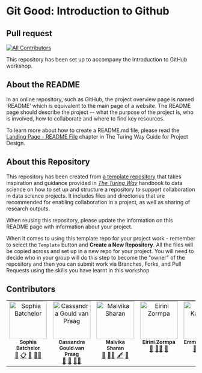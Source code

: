 # Git Good: Introduction to Github
## Pull request
<!-- ALL-CONTRIBUTORS-BADGE:START - Do not remove or modify this section -->
[![All Contributors](https://img.shields.io/badge/all_contributors-7-orange.svg?style=flat-square)](#contributors-)
<!-- ALL-CONTRIBUTORS-BADGE:END -->

This repository has been set up to accompany the Introduction to GitHub workshop. 


## About the README

In an online repository, such as GitHub, the project overview page is named ‘README’ which is equivalent to the main page of a website.
The README page should describe the project -- what the purpose of the project is, who is involved, how to collaborate and where to find key resources.

To learn more about how to create a README.md file, please read the [Landing Page - README File](https://the-turing-way.netlify.app/project-design/project-repo/project-repo-readme.html) chapter in The Turing Way Guide for Project Design.


## About this Repository

This repository has been created from [a template repository](https://github.com/alan-turing-institute/reproducible-project-template) that takes inspiration and guidance provided in *[The Turing Way](https://the-turing-way.netlify.app/welcome)* handbook to data science on how to set up and structure a repository to support collaboration in data science projects. It includes files and directories that are recommended for enabling collaboration in a project, as well as sharing of research outputs. 

When reusing this repository, please update the information on this README page with information about your project. 

When it comes to using this template repo for your project work - remember to select the `Template` button and **Create a New Repository**. All the files will be copied across and set up in a new repo for your project. You will need to decide who in your group will do this step to become the "owner" of the repository and then you can submit work via Branches, Forks, and Pull Requests using the skills you have learnt in this workshop


## Contributors

<!-- ALL-CONTRIBUTORS-LIST:START - Do not remove or modify this section -->
<!-- prettier-ignore-start -->
<!-- markdownlint-disable -->
<table>
  <tbody>
    <tr>
      <td align="center" valign="top" width="14.28%"><a href="http://www.brainonsilicon.com"><img src="https://avatars.githubusercontent.com/u/42813259?v=4?s=100" width="100px;" alt="Sophia Batchelor"/><br /><sub><b>Sophia Batchelor</b></sub></a><br /><a href="https://github.com/alan-turing-institute/github-introduction/commits?author=BrainonSilicon" title="Documentation">📖</a> <a href="#eventOrganizing-BrainonSilicon" title="Event Organizing">📋</a> <a href="#talk-BrainonSilicon" title="Talks">📢</a> <a href="#mentoring-BrainonSilicon" title="Mentoring">🧑‍🏫</a></td>
      <td align="center" valign="top" width="14.28%"><a href="https://www.turing.ac.uk/research/harnessing-power-digital-twins/turing-research-and-innovation-cluster-digital-twins"><img src="https://avatars.githubusercontent.com/u/43407869?v=4?s=100" width="100px;" alt="Cassandra Gould van Praag"/><br /><sub><b>Cassandra Gould van Praag</b></sub></a><br /><a href="https://github.com/alan-turing-institute/github-introduction/commits?author=cassgvp" title="Documentation">📖</a> <a href="#talk-cassgvp" title="Talks">📢</a> <a href="#mentoring-cassgvp" title="Mentoring">🧑‍🏫</a></td>
      <td align="center" valign="top" width="14.28%"><a href="http://malvikasharan.github.io/"><img src="https://avatars.githubusercontent.com/u/5370471?v=4?s=100" width="100px;" alt="Malvika Sharan"/><br /><sub><b>Malvika Sharan</b></sub></a><br /><a href="https://github.com/alan-turing-institute/github-introduction/pulls?q=is%3Apr+reviewed-by%3Amalvikasharan" title="Reviewed Pull Requests">👀</a> <a href="#mentoring-malvikasharan" title="Mentoring">🧑‍🏫</a> <a href="#content-malvikasharan" title="Content">🖋</a> <a href="#tool-malvikasharan" title="Tools">🔧</a></td>
      <td align="center" valign="top" width="14.28%"><a href="https://github.com/eirini-zormpa"><img src="https://avatars.githubusercontent.com/u/30151074?v=4?s=100" width="100px;" alt="Eirini Zormpa"/><br /><sub><b>Eirini Zormpa</b></sub></a><br /><a href="https://github.com/alan-turing-institute/github-introduction/commits?author=eirini-zormpa" title="Documentation">📖</a> <a href="#mentoring-eirini-zormpa" title="Mentoring">🧑‍🏫</a> <a href="https://github.com/alan-turing-institute/github-introduction/pulls?q=is%3Apr+reviewed-by%3Aeirini-zormpa" title="Reviewed Pull Requests">👀</a></td>
      <td align="center" valign="top" width="14.28%"><a href="https://github.com/EKaroune"><img src="https://avatars.githubusercontent.com/u/58147174?v=4?s=100" width="100px;" alt="Emma Karoune"/><br /><sub><b>Emma Karoune</b></sub></a><br /><a href="#talk-EKaroune" title="Talks">📢</a> <a href="https://github.com/alan-turing-institute/github-introduction/pulls?q=is%3Apr+reviewed-by%3AEKaroune" title="Reviewed Pull Requests">👀</a> <a href="#mentoring-EKaroune" title="Mentoring">🧑‍🏫</a></td>
      <td align="center" valign="top" width="14.28%"><a href="https://github.com/GabinWK"><img src="https://avatars.githubusercontent.com/u/104582708?v=4?s=100" width="100px;" alt="GabinWK"/><br /><sub><b>GabinWK</b></sub></a><br /><a href="#talk-GabinWK" title="Talks">📢</a> <a href="#mentoring-GabinWK" title="Mentoring">🧑‍🏫</a> <a href="https://github.com/alan-turing-institute/github-introduction/pulls?q=is%3Apr+reviewed-by%3AGabinWK" title="Reviewed Pull Requests">👀</a></td>
      <td align="center" valign="top" width="14.28%"><a href="http://www.aleesteele.com"><img src="https://avatars.githubusercontent.com/u/18509789?v=4?s=100" width="100px;" alt="Anne Lee Steele"/><br /><sub><b>Anne Lee Steele</b></sub></a><br /><a href="#talk-aleesteele" title="Talks">📢</a> <a href="#mentoring-aleesteele" title="Mentoring">🧑‍🏫</a> <a href="https://github.com/alan-turing-institute/github-introduction/pulls?q=is%3Apr+reviewed-by%3Aaleesteele" title="Reviewed Pull Requests">👀</a></td>
    </tr>
  </tbody>
</table>

<!-- markdownlint-restore -->
<!-- prettier-ignore-end -->

<!-- ALL-CONTRIBUTORS-LIST:END -->
<!-- prettier-ignore-start -->
<!-- markdownlint-disable -->

<!-- markdownlint-restore -->
<!-- prettier-ignore-end -->

<!-- ALL-CONTRIBUTORS-LIST:END -->
